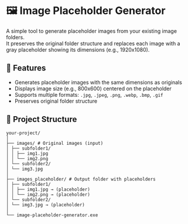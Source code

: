 # 🖼️ Image Placeholder Generator

A simple tool to generate placeholder images from your existing image folders.  
It preserves the original folder structure and replaces each image with a gray placeholder showing its dimensions (e.g., 1920x1080).

## 🚀 Features

- Generates placeholder images with the same dimensions as originals  
- Displays image size (e.g., 800x600) centered on the placeholder  
- Supports multiple formats: `.jpg`, `.jpeg`, `.png`, `.webp`, `.bmp`, `.gif`  
- Preserves original folder structure  

## 📂 Project Structure
```
your-project/
│
├── images/ # Original images (input)
│ ├── subfolder1/
│ │ ├── img1.jpg
│ │ └── img2.png
│ └── subfolder2/
│ └── img3.jpg
│
├── images_placeholder/ # Output folder with placeholders
│ ├── subfolder1/
│ │ ├── img1.jpg → (placeholder)
│ │ └── img2.png → (placeholder)
│ └── subfolder2/
│ └── img3.jpg → (placeholder)
│
└── image-placeholder-generator.exe
```
